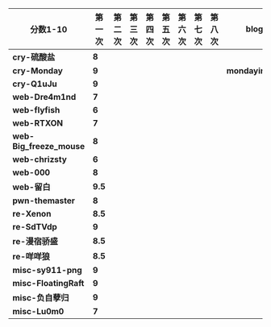 | **分数1-10** | **第一次** | **第二次** | **第三次** | **第四次** | **第五次** | **第六次** | **第七次** | **第八次** | **blog** |
| --- | --- | --- | --- | --- | --- | --- | --- | --- | --- |
| **cry-硫酸盐** | **8** |  |  |  |  |  |  |  |  |
| **cry-Monday** | **9** |  |  |  |  |  |  |  | **mondaying.cn** |
| **cry-Q1uJu** | **9** |  |  |  |  |  |  |  |  |
| **web-Dre4m1nd** | **7** |  |  |  |  |  |  |  |  |
| **web-flyfish** | **6** |  |  |  |  |  |  |  |  |
| **web-RTXON** | **7** |  |  |  |  |  |  |  |  |
| **web-Big_freeze_mouse** | **8** |  |  |  |  |  |  |  |  |
| **web-chrizsty** | **6** |  |  |  |  |  |  |  |  |
| **web-000** | **8** |  |  |  |  |  |  |  |  |
| **web-留白** | **9.5** |  |  |  |  |  |  |  |  |
| **pwn-themaster** | **8** |  |  |  |  |  |  |  |  |
| **re-Xenon** | **8.5** |  |  |  |  |  |  |  |  |
| **re-SdTVdp** | **9** |  |  |  |  |  |  |  |  |
| **re-漫宿骄盛** | **8.5** |  |  |  |  |  |  |  |  |
| **re-咩咩狼** | **8.5** |  |  |  |  |  |  |  |  |
| **misc-sy911-png** | **9** |  |  |  |  |  |  |  |  |
| **misc-FloatingRaft** | **9** |  |  |  |  |  |  |  |  |
| **misc-负自孽归** | **9** |  |  |  |  |  |  |  |  |
| **misc-Lu0m0** | **7** |  |  |  |  |  |  |  |  |
